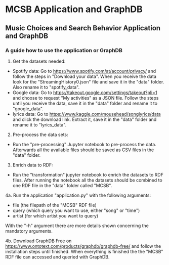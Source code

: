 # MCSB Application and GraphDB
## Music Choices and Search Behavior Application and GraphDB

### A guide how to use the application or GraphDB

1. Get the datasets needed:
  - Spotify data: Go to https://www.spotify.com/at/account/privacy/ and follow the steps in "Download your data". When you receive the data look for the "StreamingHistory0.json" file and save it in the "data" folder. Also rename it to "spotify_data".
  - Google data: Go to https://takeout.google.com/settings/takeout?pli=1 and choose to request "My activities" as a JSON file. Follow the steps until you receive the data, save it in the "data" folder and rename it to "google_data".
  - lyrics data: Go to https://www.kaggle.com/mousehead/songlyrics/data and click the download link. Extract it, save it in the "data" folder and rename it to "lyrics_data".

2. Pre-process the data sets:
  - Run the "pre-processing" Jupyter notebook to pre-process the data. Afterwards all the available files should be saved as CSV files in the "data" folder.

3. Enrich data to RDF:
  - Run the "transformation" jupyter notebook to enrich the datasets to RDF files. After running the notebook all the datasets should be combined to one RDF file in the "data" folder called "MCSB".

4a. Run the application "application.py" with the following arguments: 
  - file (the filepath of the "MCSB" RDF file)
  - query (which query you want to use, either "song" or "time")
  - artist (for which artist you want to query)
 
 With the "-h" argument there are more details shown concerning the mandatory arguments.
 
4b. Download GraphDB Free on https://www.ontotext.com/products/graphdb/graphdb-free/ and follow the installation steps until finished. When everything is finished the the "MCSB" RDF file can accessed and queried with GraphDB.
